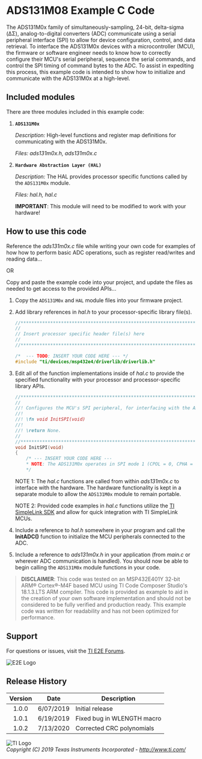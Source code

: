 ADS131M08 Example C Code
=====================

The ADS131M0x family of simultaneously-sampling, 24-bit, delta-sigma (ΔΣ), analog-to-digital converters (ADC) communicate using a serial peripheral interface (SPI) to allow for device configuration, control, and data retrieval. To interface the ADS131M0x devices with a microcontroller (MCU), the firmware or software engineer needs to know how to correctly configure their MCU's serial peripheral, sequence the serial commands, and control the SPI timing of command bytes to the ADC. To assist in expediting this process, this example code is intended to show how to initialize and communicate with the ADS131M0x at a high-level.

Included modules
----------------

There are three modules included in this example code:

1.  **`ADS131M0x`**

	*Description:* High-level functions and register map definitions for communicating with the ADS131M0x.
	
	*Files: ads131m0x.h, ads131m0x.c*

2.  **`Hardware Abstraction Layer (HAL)`**

	*Description:* The HAL provides processor specific functions called by the `ADS131M0x` module.
	
	*Files: hal.h, hal.c*
	
	**IMPORTANT**: This module will need to be modified to work with your hardware!


How to use this code
--------------------

Reference the *ads131m0x.c* file while writing your own code for examples of how how to perform basic ADC operations, such as register read/writes and reading data...

OR

Copy and paste the example code into your project, and update the files as needed to get access to the provided APIs...

 1. Copy the `ADS131M0x` and `HAL` module files into your firmware project.
 2. Add library references in *hal.h* to your processor-specific library file(s).
	```c
	//****************************************************************************
	//
	// Insert processor specific header file(s) here
	//
	//****************************************************************************"
	
	/*  --- TODO: INSERT YOUR CODE HERE --- */
	#include "ti/devices/msp432e4/driverlib/driverlib.h"
	
	```

 3. Edit all of the function implementations inside of *hal.c* to provide the specified functionality with your processor and processor-specific library APIs. 
	```c
	//*****************************************************************************
	//
	//! Configures the MCU's SPI peripheral, for interfacing with the ADC.
	//!
	//! \fn void InitSPI(void)
	//!
	//! \return None.
	//
	//*****************************************************************************
	void InitSPI(void)
	{
		/* --- INSERT YOUR CODE HERE ---
		* NOTE: The ADS131M0x operates in SPI mode 1 (CPOL = 0, CPHA = 1).
		*/
	```
	NOTE 1: The *hal.c* functions are called from within *ads131m0x.c* to interface with the hardware. The hardware functionality is kept in a separate module to allow the `ADS131M0x` module to remain portable.
	
	NOTE 2: Provided code examples in *hal.c* functions utilize the [TI SimpleLink SDK](http://www.ti.com/wireless-connectivity/simplelink-solutions/overview/software.html) and allow for quick integration with TI SimpleLink MCUs.
	
 4. Include a reference to *hal.h* somewhere in your program and call the **InitADC()** function to initialize the MCU peripherals connected to the ADC.

 5. Include a reference to *ads131m0x.h* in your application (from *main.c* or wherever ADC communication is handled). You should now be able to begin calling the `ADS131M0x` module functions in your code.

> **DISCLAIMER**: This code was tested on an MSP432E401Y 32-bit ARM® Cortex®-M4F based MCU using TI Code Composer Studio's 18.1.3.LTS ARM compiler. This code is provided as example to aid in the creation of your own software implementation and should not be considered to be fully verified and production ready. This example code was written for readability and has not been optimized for performance.

Support
-------

For questions or issues, visit the [TI E2E Forums](https://e2e.ti.com/).

![E2E Logo](http://e2e.ti.com/resized-image/__size/75x0/__key/CommunityServer-Wikis-Components-Files/00-00-00-01-27/2234.ti_2D00_e2e_2D00_Pos_2D00_no_2D00_text_2D00_150.jpg)

Release History
---------------
| Version     | Date        | Description            |
|:-----------:| ----------- | ---------------------- |
| 1.0.0       | 6/07/2019   | Initial release        |
| 1.0.1       | 6/19/2019   | Fixed bug in WLENGTH macro |
| 1.0.2       | 7/13/2020   | Corrected CRC polynomials |



![TI Logo](http://www.ti.com/assets/images/ic-logo.png)  
*Copyright (C) 2019 Texas Instruments Incorporated - http://www.ti.com/*
